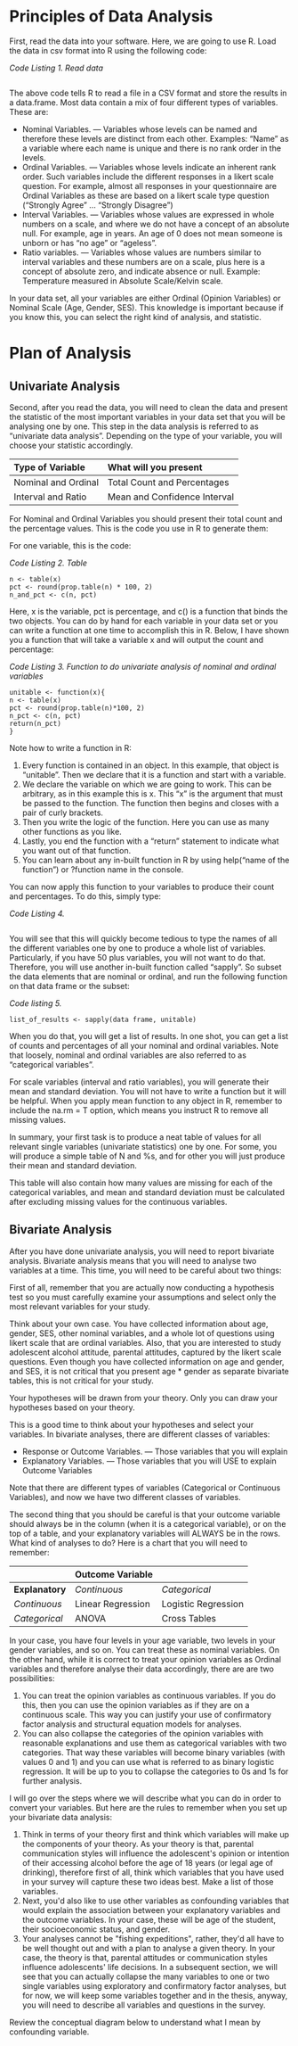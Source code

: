 

# **Principles of Data Analysis**

First, read the data into your software. Here, we are going to use R. Load the data in csv format into R using the following code:

*Code Listing 1. Read data*

```mydata <- read.csv(“somedata.csv”, header = T)
```
The above code tells R to read a file in a CSV format and store the results in a data.frame. Most data contain a mix of four different types of variables. These are:

- Nominal Variables. — Variables whose levels can be named and therefore these levels are distinct from each other. Examples: “Name” as a variable where each name is unique and there is no rank order in the levels.
- Ordinal Variables. — Variables whose levels indicate an inherent rank order. Such variables include the different responses in a likert scale question. For example, almost all responses in your questionnaire are Ordinal Variables as these are based on a likert scale type question (“Strongly Agree” … “Strongly Disagree”)
- Interval Variables. — Variables whose values are expressed in whole numbers on a scale, and where we do not have a concept of an absolute null. For example,  age in years. An age of 0 does not mean someone is unborn or has “no age” or “ageless”.
- Ratio variables. — Variables whose values are numbers similar to interval variables and these numbers are on a scale, plus here is a concept of absolute zero, and indicate absence or null. Example: Temperature measured in Absolute Scale/Kelvin scale.

In your data set, all your variables are either Ordinal (Opinion Variables) or Nominal Scale (Age, Gender, SES). This knowledge is important because if you know this, you can select the right kind of analysis, and statistic.

# **Plan of Analysis**

## **Univariate Analysis**

Second, after you read the data, you will need to clean the data and present the statistic of the most important variables in your data set that you will be analysing one by one. This step in the data analysis is referred to as “univariate data analysis”. Depending on the type of your variable, you will choose your statistic accordingly.


| Type of Variable    | What will you present        |
|:--------------------|:-----------------------------|
| Nominal and Ordinal | Total Count and Percentages  |
| Interval and Ratio  | Mean and Confidence Interval |



For Nominal and Ordinal Variables you should present their total count and the percentage values. This is the code you use in R to generate them:

For one variable, this is the code:

*Code Listing 2. Table*


```
n <- table(x)
pct <- round(prop.table(n) * 100, 2)
n_and_pct <- c(n, pct)
```

Here, x is the variable, pct is percentage, and c() is a function that binds the two objects. You can do by hand for each variable in your data set or you can write a function at one time to accomplish this in R. Below, I have shown you a function that will take a variable x and will output the count and percentage:

*Code Listing 3. Function to do univariate analysis of nominal and ordinal variables*

```
unitable <- function(x){
n <- table(x)
pct <- round(prop.table(n)*100, 2)
n_pct <- c(n, pct)
return(n_pct)
}
```

Note how to write a function in R:

1. Every function is contained in an object. In this example, that object is “unitable”. Then we declare that it is  a function and start with a variable.
2. We declare the variable on which we are going to work. This can be arbitrary, as in this example this is x. This “x” is the argument that must be passed to the function. The function then begins and closes with a pair of curly brackets.
3. Then you write the logic of the function. Here you can use as many other functions as you like.
4. Lastly, you end the function with a “return” statement to indicate what you want out of that function.
5. You can learn about any in-built function in R by using help(“name of the function”) or ?function name in the console.

You can now apply this function to your variables to produce their count and percentages. To do this, simply type:

*Code Listing 4.*

```unitable(name of your variable)
```

You will see that this will quickly become tedious to type the names of all the different variables one by one to produce a whole list of variables. Particularly, if you have 50 plus variables, you will not want to do that. Therefore, you will use another in-built function called “sapply”. So subset the data elements that are nominal or ordinal, and run the following function on that data frame or the subset:

*Code listing 5.*

```
list_of_results <- sapply(data frame, unitable)
```


When you do that, you will get a list of results. In one shot, you can get a list of counts and percentages of all your nominal and ordinal variables. Note that loosely, nominal and ordinal variables are also referred to as “categorical variables”.

For scale variables (interval and ratio variables), you will generate their mean and standard deviation. You will not have to write a function but it will be helpful. When you apply mean function to any object in R, remember to include the na.rm = T option, which means you instruct R to remove all missing values.

In summary, your first task is to produce a neat table of values for all relevant single variables (univariate statistics) one by one. For some, you will produce a simple table of N and %s, and for other you will just produce their mean and standard deviation.

This table will also contain how many values are missing for each of the categorical variables, and mean and standard deviation must be calculated after excluding missing values for the continuous variables.


## **Bivariate Analysis**


After you have done univariate analysis, you will need to report bivariate analysis. Bivariate analysis means that you will need to analyse two variables at a time. This time, you will need to be careful about two things:

First of all, remember that you are actually now conducting a hypothesis test so you must carefully examine your assumptions and select only the most relevant variables for your study.

Think about your own case. You have collected information about age, gender, SES, other nominal variables, and a whole lot of questions using likert scale that are ordinal variables. Also, that you are interested to study adolescent alcohol attitude, parental attitudes, captured by the likert scale questions. Even though you have collected information on age and gender, and SES, it is not critical that you present age * gender as separate bivariate tables, this is not critical for your study.

Your hypotheses will be drawn from your theory. Only you can draw your hypotheses based on your theory.

This is a good time to think about your hypotheses and select your variables. In bivariate analyses, there are different classes of variables:


- Response or Outcome Variables. — Those variables that you will explain
- Explanatory Variables. — Those variables that you will USE to explain Outcome Variables

Note that there are different types of variables (Categorical or Continuous Variables), and now we have two different classes of variables.

The second thing that you should be careful is that your outcome variable should always be in the column (when it is a categorical variable), or on the top of a table, and your explanatory variables will ALWAYS be in the rows. What kind of analyses to do? Here is a chart that you will need to remember:



|                | Outcome Variable  |                     |
|:-------------- |:------------------|:--------------------|
| **Explanatory**| *Continuous*      | *Categorical*       |
| *Continuous*   | Linear Regression | Logistic Regression |
| *Categorical*  | ANOVA             | Cross Tables        |


In your case, you have four levels in your age variable, two levels in your gender variables, and so on. You can treat these as nominal variables. On the other hand, while it is correct to treat your opinion variables as Ordinal variables and therefore analyse their data accordingly, there are are two possibilities:


1. You can treat the opinion variables as continuous variables. If you do this, then you can use the opinion variables as if they are on a continuous scale. This way you can justify your use of confirmatory factor analysis and structural equation models for analyses.
2. You can also collapse the categories of the opinion variables with reasonable explanations and use them as categorical variables with two categories. That way these variables will become binary variables (with values 0 and 1) and you can use what is referred to as binary logistic regression. It will be up to you to collapse the categories to 0s and 1s for further analysis.


I will go over the steps where we will describe what you can do in order to convert your variables. But here are the rules to remember when you set up your bivariate data analysis:


1. Think in terms of your theory first and think which variables will make up the components of your theory. As your theory is that, parental communication styles will influence the adolescent's opinion or intention of their accessing alcohol before the age of 18 years (or legal age of drinking), therefore first of all, think which variables that you have used in your survey will capture these two ideas best. Make a list of those variables.
2. Next, you'd also like to use other variables as confounding variables that would explain the association between your explanatory variables and the outcome variables. In your case, these will be age of the student, their socioeconomic status, and gender.
3. Your analyses cannot be "fishing expeditions", rather, they'd all have to be well thought out and with a plan to analyse a given theory. In your case, the theory is that, parental attitudes or communication styles influence adolescents' life decisions. In a subsequent section, we will see that you can actually collapse the many variables to one or two single variables using exploratory and confirmatory factor analyses, but for now, we will keep some variables together and in the thesis, anyway, you will need to describe all variables and questions in the survey.


Review the conceptual diagram below to understand what I mean by confounding variable.
